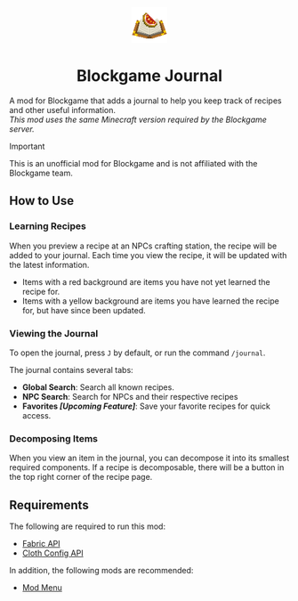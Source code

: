 <div align="center">
  <img src="https://github.com/blackjack26/blockgame-journal/blob/f9f93a5e7c3d5f6d6e858cadce61ade8f47c5671/src/main/resources/assets/blockgamejournal/icon.png" alt="Blockgame Journal"/>
  <h1>Blockgame Journal</h1>
</div>

A mod for Blockgame that adds a journal to help you keep track of recipes and other useful information.\
*This mod uses the same Minecraft version required by the Blockgame server.*

> [!IMPORTANT]
> This is an unofficial mod for Blockgame and is not affiliated with the Blockgame team. 

## How to Use

### Learning Recipes
When you preview a recipe at an NPCs crafting station, the recipe will be added to your journal. Each time you
view the recipe, it will be updated with the latest information.

- Items with a red background are items you have not yet learned the recipe for.
- Items with a yellow background are items you have learned the recipe for, but have since been updated.

### Viewing the Journal
To open the journal, press `J` by default, or run the command `/journal`.

The journal contains several tabs:
- **Global Search**: Search all known recipes.
- **NPC Search**: Search for NPCs and their respective recipes
- **Favorites _[Upcoming Feature]_**: Save your favorite recipes for quick access.

### Decomposing Items
When you view an item in the journal, you can decompose it into its smallest required components.
If a recipe is decomposable, there will be a button in the top right corner of the recipe page.

## Requirements

The following are required to run this mod:
- [Fabric API](https://modrinth.com/mod/fabric-api)
- [Cloth Config API](https://modrinth.com/mod/cloth-config)

In addition, the following mods are recommended:
- [Mod Menu](https://modrinth.com/mod/modmenu)